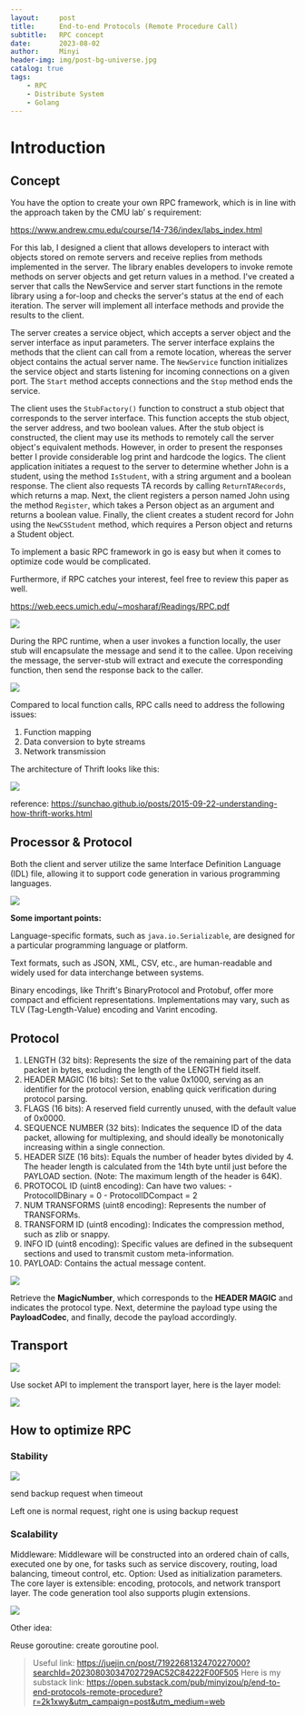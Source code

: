 ```yaml
---
layout:     post
title:      End-to-end Protocols (Remote Procedure Call)
subtitle:   RPC concept
date:       2023-08-02
author:     Minyi
header-img: img/post-bg-universe.jpg
catalog: true
tags:
    - RPC
    - Distribute System
    - Golang
---
```


# Introduction 

## Concept

You have the option to create your own RPC framework, which is in line with the approach taken by the CMU lab’ s requirement:

<https://www.andrew.cmu.edu/course/14-736/index/labs_index.html>

For this lab, I designed a client that allows developers to interact with objects stored on remote servers and receive replies from methods implemented in the server. The library enables developers to invoke remote methods on server objects and get return values in a method. I've created a server that calls the NewService and server start functions in the remote library using a for-loop and checks the server's status at the end of each iteration. The server will implement all interface methods and provide the results to the client.

The server creates a service object, which accepts a server object and the server interface as input parameters. The server interface explains the methods that the client can call from a remote location, whereas the server object contains the actual server name. The `NewService` function initializes the service object and starts listening for incoming connections on a given port. The `Start` method accepts connections and the `Stop` method ends the service. 

The client uses the `StubFactory()` function to construct a stub object that corresponds to the server interface. This function accepts the stub object, the server address, and two boolean values. After the stub object is constructed, the client may use its methods to remotely call the server object's equivalent methods. However, in order to present the responses better I provide considerable log print and hardcode the logics. The client application initiates a request to the server to determine whether John is a student, using the method `IsStudent`, with a string argument and a boolean response. The client also requests TA records by calling `ReturnTARecords`, which returns a map. Next, the client registers a person named John using the method `Register`, which takes a Person object as an argument and returns a boolean value. Finally, the client creates a student record for John using the `NewCSStudent` method, which requires a Person object and returns a Student object.

To implement a basic RPC framework in go is easy but when it comes to optimize code would be complicated. 

Furthermore, if RPC catches your interest, feel free to review this paper as well.

<https://web.eecs.umich.edu/~mosharaf/Readings/RPC.pdf>

![](https://substackcdn.com/image/fetch/f_auto,q_auto:good,fl_progressive:steep/https%3A%2F%2Fsubstack-post-media.s3.amazonaws.com%2Fpublic%2Fimages%2F95390b73-c031-4e17-91a5-d902d61bdf90_1132x500.png)

During the RPC runtime, when a user invokes a function locally, the user stub will encapsulate the message and send it to the callee. Upon receiving the message, the server-stub will extract and execute the corresponding function, then send the response back to the caller.

![](https://substackcdn.com/image/fetch/f_auto,q_auto:good,fl_progressive:steep/https%3A%2F%2Fsubstack-post-media.s3.amazonaws.com%2Fpublic%2Fimages%2Fc5b72bf5-a5ff-420b-a597-df0fcb97a476_640x422.png)

Compared to local function calls, RPC calls need to address the following issues:

1.  Function mapping
1.  Data conversion to byte streams
1.  Network transmission

The architecture of Thrift looks like this:

![](https://substackcdn.com/image/fetch/f_auto,q_auto:good,fl_progressive:steep/https%3A%2F%2Fsubstack-post-media.s3.amazonaws.com%2Fpublic%2Fimages%2Fe99d548b-71db-497f-acd0-e707041f06e3_1272x678.png)

reference: <https://sunchao.github.io/posts/2015-09-22-understanding-how-thrift-works.html>


## Processor & Protocol

Both the client and server utilize the same Interface Definition Language (IDL) file, allowing it to support code generation in various programming languages.

![](https://substackcdn.com/image/fetch/f_auto,q_auto:good,fl_progressive:steep/https%3A%2F%2Fsubstack-post-media.s3.amazonaws.com%2Fpublic%2Fimages%2F18f1e84d-3fcc-4b28-b547-548c8ba5c4d2_1494x750.png)

**Some important points:**

Language-specific formats, such as `java.io.Serializable`, are designed for a particular programming language or platform.

Text formats, such as JSON, XML, CSV, etc., are human-readable and widely used for data interchange between systems.

Binary encodings, like Thrift's BinaryProtocol and Protobuf, offer more compact and efficient representations. Implementations may vary, such as TLV (Tag-Length-Value) encoding and Varint encoding.

## Protocol

1.  LENGTH (32 bits): Represents the size of the remaining part of the data packet in bytes, excluding the length of the LENGTH field itself.
1.  HEADER MAGIC (16 bits): Set to the value 0x1000, serving as an identifier for the protocol version, enabling quick verification during protocol parsing.
1.  FLAGS (16 bits): A reserved field currently unused, with the default value of 0x0000.
1.  SEQUENCE NUMBER (32 bits): Indicates the sequence ID of the data packet, allowing for multiplexing, and should ideally be monotonically increasing within a single connection.
1.  HEADER SIZE (16 bits): Equals the number of header bytes divided by 4. The header length is calculated from the 14th byte until just before the PAYLOAD section. (Note: The maximum length of the header is 64K).
1.  PROTOCOL ID (uint8 encoding): Can have two values: - ProtocolIDBinary = 0 - ProtocolIDCompact = 2
1.  NUM TRANSFORMS (uint8 encoding): Represents the number of TRANSFORMs.
1.  TRANSFORM ID (uint8 encoding): Indicates the compression method, such as zlib or snappy.
1.  INFO ID (uint8 encoding): Specific values are defined in the subsequent sections and used to transmit custom meta-information.
1.  PAYLOAD: Contains the actual message content.

![](https://substackcdn.com/image/fetch/f_auto,q_auto:good,fl_progressive:steep/https%3A%2F%2Fsubstack-post-media.s3.amazonaws.com%2Fpublic%2Fimages%2Fe59126db-283e-41c4-805d-d279815d2f31_2212x248.png)

Retrieve the **MagicNumber**, which corresponds to the **HEADER MAGIC** and indicates the protocol type. Next, determine the payload type using the **PayloadCodec**, and finally, decode the payload accordingly.

## Transport

![](https://substackcdn.com/image/fetch/f_auto,q_auto:good,fl_progressive:steep/https%3A%2F%2Fsubstack-post-media.s3.amazonaws.com%2Fpublic%2Fimages%2F3ee1ae55-bf46-4112-9791-312e3978ce6a_1386x1088.png)

Use socket API to implement the transport layer, here is the layer model:

![](https://substackcdn.com/image/fetch/f_auto,q_auto:good,fl_progressive:steep/https%3A%2F%2Fsubstack-post-media.s3.amazonaws.com%2Fpublic%2Fimages%2F22020001-1abe-42ee-bd6e-ee78e7480a59_904x468.png)

## How to optimize RPC

### Stability

![](https://substackcdn.com/image/fetch/f_auto,q_auto:good,fl_progressive:steep/https%3A%2F%2Fsubstack-post-media.s3.amazonaws.com%2Fpublic%2Fimages%2F29c62f08-a72e-4668-9e89-2324abef019a_2468x1100.png)

send backup request when timeout

Left one is normal request, right one is using backup request

### Scalability

Middleware: Middleware will be constructed into an ordered chain of calls, executed one by one, for tasks such as service discovery, routing, load balancing, timeout control, etc. Option: Used as initialization parameters. The core layer is extensible: encoding, protocols, and network transport layer. The code generation tool also supports plugin extensions.

![](https://substackcdn.com/image/fetch/f_auto,q_auto:good,fl_progressive:steep/https%3A%2F%2Fsubstack-post-media.s3.amazonaws.com%2Fpublic%2Fimages%2Fc1b9cc42-cc24-414d-a08c-741d22cc081e_1180x1210.png)

Other idea:

Reuse goroutine: create goroutine pool.

> Useful link: https://juejin.cn/post/7192268132470227000?searchId=20230803034702729AC52C84222F00F505
> Here is my substack link: <https://open.substack.com/pub/minyizou/p/end-to-end-protocols-remote-procedure?r=2k1xwy&utm_campaign=post&utm_medium=web>
